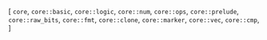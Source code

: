 [
    `core`,
    `core::basic`,
    `core::logic`,
    `core::num`,
    `core::ops`,
    `core::prelude`,
    `core::raw_bits`,
    `core::fmt`,
    `core::clone`,
    `core::marker`,
    `core::vec`,
    `core::cmp`,
]